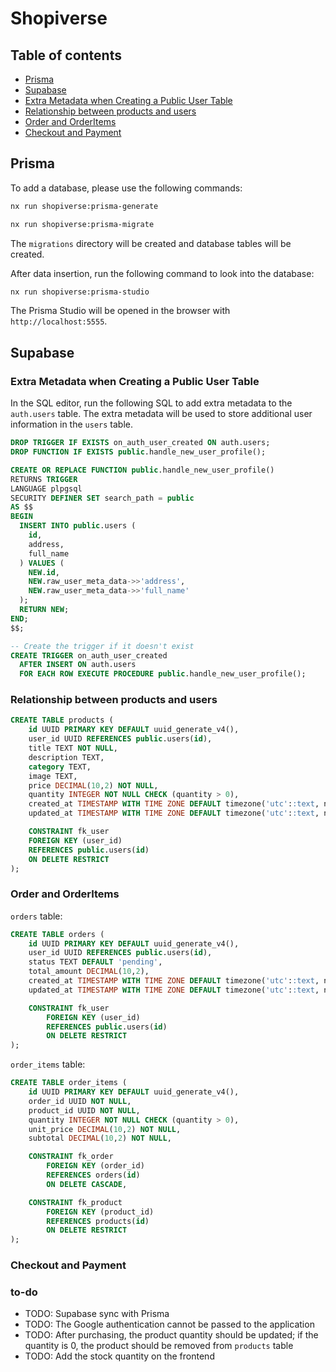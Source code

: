 # Shopiverse

## Table of contents

- [Prisma](#prisma)
- [Supabase](#supabase)
- [Extra Metadata when Creating a Public User Table](#extra-metadata-when-creating-a-public-user-table)
- [Relationship between products and users](#relationship-between-products-and-users)
- [Order and OrderItems](#order-and-orderitems)
- [Checkout and Payment](#checkout-and-payment)

## Prisma

To add a database, please use the following commands:

```bash
nx run shopiverse:prisma-generate
```

```bash
nx run shopiverse:prisma-migrate
```

The `migrations` directory will be created and database tables will be created.

After data insertion, run the following command to look into the database:

```bash
nx run shopiverse:prisma-studio
```

The Prisma Studio will be opened in the browser with `http://localhost:5555`.

## Supabase

### Extra Metadata when Creating a Public User Table

In the SQL editor, run the following SQL to add extra metadata to the `auth.users` table. The extra metadata will be used to store additional user information in the `users` table.

```sql
DROP TRIGGER IF EXISTS on_auth_user_created ON auth.users;
DROP FUNCTION IF EXISTS public.handle_new_user_profile();

CREATE OR REPLACE FUNCTION public.handle_new_user_profile()
RETURNS TRIGGER
LANGUAGE plpgsql
SECURITY DEFINER SET search_path = public
AS $$
BEGIN
  INSERT INTO public.users (
    id,
    address,
    full_name
  ) VALUES (
    NEW.id,
    NEW.raw_user_meta_data->>'address',
    NEW.raw_user_meta_data->>'full_name'
  );
  RETURN NEW;
END;
$$;

-- Create the trigger if it doesn't exist
CREATE TRIGGER on_auth_user_created
  AFTER INSERT ON auth.users
  FOR EACH ROW EXECUTE PROCEDURE public.handle_new_user_profile();

```

### Relationship between products and users

```sql
CREATE TABLE products (
    id UUID PRIMARY KEY DEFAULT uuid_generate_v4(),
    user_id UUID REFERENCES public.users(id),
    title TEXT NOT NULL,
    description TEXT,
    category TEXT,
    image TEXT,
    price DECIMAL(10,2) NOT NULL,
    quantity INTEGER NOT NULL CHECK (quantity > 0),
    created_at TIMESTAMP WITH TIME ZONE DEFAULT timezone('utc'::text, now()),
    updated_at TIMESTAMP WITH TIME ZONE DEFAULT timezone('utc'::text, now())

    CONSTRAINT fk_user
    FOREIGN KEY (user_id)
    REFERENCES public.users(id)
    ON DELETE RESTRICT
);
```

### Order and OrderItems

`orders` table:

```sql
CREATE TABLE orders (
    id UUID PRIMARY KEY DEFAULT uuid_generate_v4(),
    user_id UUID REFERENCES public.users(id),
    status TEXT DEFAULT 'pending',
    total_amount DECIMAL(10,2),
    created_at TIMESTAMP WITH TIME ZONE DEFAULT timezone('utc'::text, now()),
    updated_at TIMESTAMP WITH TIME ZONE DEFAULT timezone('utc'::text, now()),

    CONSTRAINT fk_user
        FOREIGN KEY (user_id)
        REFERENCES public.users(id)
        ON DELETE RESTRICT
);
```

`order_items` table:

```sql
CREATE TABLE order_items (
    id UUID PRIMARY KEY DEFAULT uuid_generate_v4(),
    order_id UUID NOT NULL,
    product_id UUID NOT NULL,
    quantity INTEGER NOT NULL CHECK (quantity > 0),
    unit_price DECIMAL(10,2) NOT NULL,
    subtotal DECIMAL(10,2) NOT NULL,

    CONSTRAINT fk_order
        FOREIGN KEY (order_id)
        REFERENCES orders(id)
        ON DELETE CASCADE,

    CONSTRAINT fk_product
        FOREIGN KEY (product_id)
        REFERENCES products(id)
        ON DELETE RESTRICT
);
```

### Checkout and Payment

### to-do

- TODO: Supabase sync with Prisma
- TODO: The Google authentication cannot be passed to the application
- TODO: After purchasing, the product quantity should be updated; if the quantity is 0, the product should be removed from `products` table
- TODO: Add the stock quantity on the frontend
